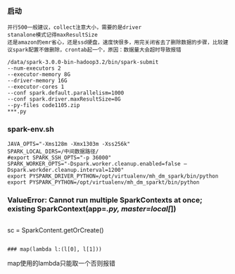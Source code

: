 ### 启动
```
并行500一般建议，collect注意大小，需要的是driver
stanalone模式记得maxResultSize
还是amazon的emr省心，还是ssd硬盘，速度快很多，用完关闭省去了删除数据的步骤，比较建议spark配置不做删除，crontab起一个，原因：数据量大会超时导致报错

/data/spark-3.0.0-bin-hadoop3.2/bin/spark-submit 
--num-executors 2   
--executor-memory 8G 
--driver-memory 16G 
--executor-cores 1  
--conf spark.default.parallelism=1000 
--conf spark.driver.maxResultSize=8G 
--py-files code1105.zip 
***.py
```

### spark-env.sh
```
JAVA_OPTS="-Xms128m -Xmx1303m -Xss256k"
SPARK_LOCAL_DIRS=/中间数据路径/
#export SPARK_SSH_OPTS="-p 36000"
SPARK_WORKER_OPTS="-Dspark.worker.cleanup.enabled=false –Dspark.workder.cleanup.interval=1200"
export PYSPARK_DRIVER_PYTHON=/opt/virtualenv/mh_dm_spark/bin/python
export PYSPARK_PYTHON=/opt/virtualenv/mh_dm_sparkt/bin/python
```

### ValueError: Cannot run multiple SparkContexts at once; existing SparkContext(app=*.py, master=local[*])
```
```
sc = SparkContent.getOrCreate()
```

### map(lambda l:(l[0], l[1]))
```
map使用的lambda只能取一个否则报错
```

